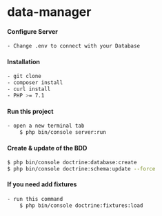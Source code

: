 # data-manager

#### Configure Server
```bash
- Change .env to connect with your Database
```

#### Installation
```bash
- git clone 
- composer install
- curl install
- PHP >= 7.1
```

#### Run this project
```bash
- open a new terminal tab
    $ php bin/console server:run
```

#### Create & update of the BDD
```bash
$ php bin/console doctrine:database:create
$ php bin/console doctrine:schema:update --force
```

#### If you need add fixtures
```bash
- run this command
    $ php bin/console doctrine:fixtures:load
```